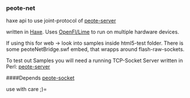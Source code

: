 ### peote-net
haxe api to use joint-protocol of [peote-server](https://github.com/maitag/peote-server)

written in [Haxe](http://haxe.org). Uses [OpenFl/Lime](http://www.openfl.org/documentation/setup/install-haxe/)
to run on multiple hardware devices.

If using this for web -> look into samples inside html5-test folder.
There is some peoteNetBridge.swf embed, that wrapps around flash-raw-sockets.

To test out Samples you will need a running TCP-Socket Server written in Perl:
[peote-server](https://github.com/maitag/peote-server)


####Depends
[peote-socket](https://github.com/maitag/peote-socket)


use with care ;)=